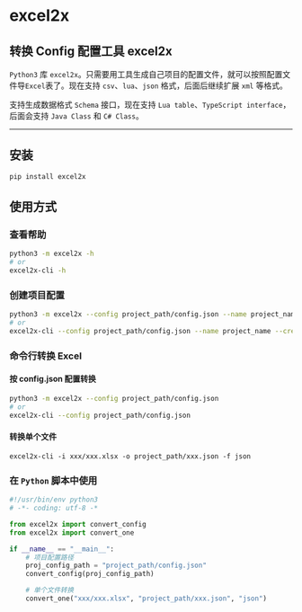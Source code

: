 # excel2x

## 转换 Config 配置工具 excel2x

`Python3` 库 `excel2x`。只需要用工具生成自己项目的配置文件，就可以按照配置文件导`Excel`表了。现在支持 `csv`、`lua`、`json` 格式，后面后继续扩展 `xml` 等格式。

支持生成数据格式 `Schema` 接口，现在支持 `Lua table`、`TypeScript interface`，后面会支持 `Java Class` 和 `C# Class`。

---

## 安装

```bash
pip install excel2x
```

## 使用方式

### 查看帮助

```bash
python3 -m excel2x -h
# or
excel2x-cli -h
```

### 创建项目配置

```bash
python3 -m excel2x --config project_path/config.json --name project_name --create
# or
excel2x-cli --config project_path/config.json --name project_name --create
```

### 命令行转换 Excel

#### 按 config.json 配置转换

```bash
python3 -m excel2x --config project_path/config.json
# or
excel2x-cli --config project_path/config.json
```
#### 转换单个文件

```
excel2x-cli -i xxx/xxx.xlsx -o project_path/xxx.json -f json
```

### 在 `Python` 脚本中使用

```python
#!/usr/bin/env python3
# -*- coding: utf-8 -*

from excel2x import convert_config
from excel2x import convert_one

if __name__ == "__main__":
    # 项目配置路径
    proj_config_path = "project_path/config.json"
    convert_config(proj_config_path)

    # 单个文件转换
    convert_one("xxx/xxx.xlsx", "project_path/xxx.json", "json")

```
